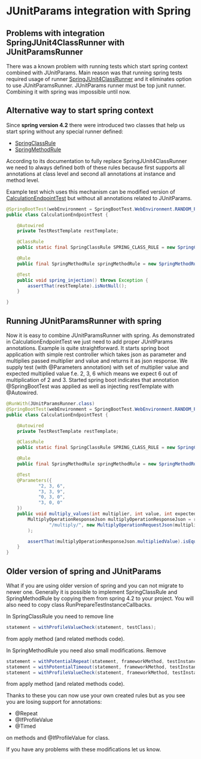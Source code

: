 # JUnitParams integration with Spring

## Problems with integration SpringJUnit4ClassRunner with JUnitParamsRunner

There was a known problem with running tests which start spring context combined with JUnitParams. 
Main reason was that running spring tests required usage of runner [SpringJUnit4ClassRunner](http://docs.spring.io/spring-framework/docs/current/javadoc-api/org/springframework/test/context/junit4/SpringJUnit4ClassRunner.html) and it eliminates option to use JUnitParamsRunner.
JUnitParams runner must be top junit runner. Combining it with spring was impossible until now.

## Alternative way to start spring context

Since **spring version 4.2** there were introduced two classes that help us start spring without any special runner defined: 
* [SpringClassRule](http://docs.spring.io/spring-framework/docs/current/javadoc-api/org/springframework/test/context/junit4/rules/SpringClassRule.html)
* [SpringMethodRule](http://docs.spring.io/spring-framework/docs/current/javadoc-api/org/springframework/test/context/junit4/rules/SpringMethodRule.html)

According to its documentation to fully replace SpringJUnit4ClassRunner we need to always defined both of these rules because
first supports all annotations at class level and second all annotations at instance and method level.

Example test which uses this mechanism can be modified version of [CalculationEndpointTest](https://github.com/Pragmatists/junitparams-spring-integration-example/blob/master/src/test/java/pl/pragmatists/junitparams/CalculationEndpointTest.java)
but without all annotations related to JUnitParams.

```java
@SpringBootTest(webEnvironment = SpringBootTest.WebEnvironment.RANDOM_PORT)
public class CalculationEndpointTest {

    @Autowired
    private TestRestTemplate restTemplate;

    @ClassRule
    public static final SpringClassRule SPRING_CLASS_RULE = new SpringClassRule();

    @Rule
    public final SpringMethodRule springMethodRule = new SpringMethodRule();

    @Test
    public void spring_injection() throws Exception {
        assertThat(restTemplate).isNotNull();
    }

}
```

## Running JUnitParamsRunner with spring

Now it is easy to combine JUnitParamsRunner with spring. As demonstrated in CalculationEndpointTest we just need to add proper JUnitParams annotations.
Example is quite straightforward. It starts spring boot application with simple rest controller which takes json
 as parameter and multiplies passed multiplier and value and returns it as json response.
We supply test (with @Parameters annotation) with set of multiplier value and expected multiplied value f.e. 2, 3, 6 which means we expect 6 out 
of multiplication of 2 and 3.
Started spring boot indicates that annotation @SpringBootTest was applied as well as injecting restTemplate with @Autowired.
```java
@RunWith(JUnitParamsRunner.class)
@SpringBootTest(webEnvironment = SpringBootTest.WebEnvironment.RANDOM_PORT)
public class CalculationEndpointTest {

    @Autowired
    private TestRestTemplate restTemplate;

    @ClassRule
    public static final SpringClassRule SPRING_CLASS_RULE = new SpringClassRule();

    @Rule
    public final SpringMethodRule springMethodRule = new SpringMethodRule();

    @Test
    @Parameters({
            "2, 3, 6",
            "3, 3, 9",
            "0, 3, 0",
            "3, 0, 0"
    })
    public void multiply_values(int multiplier, int value, int expectedMultipliedValue) throws Exception {
        MultiplyOperationResponseJson multiplyOperationResponseJson = restTemplate.postForObject(
                "/multiply/", new MultiplyOperationRequestJson(multiplier, value), MultiplyOperationResponseJson.class
        );

        assertThat(multiplyOperationResponseJson.multipliedValue).isEqualTo(expectedMultipliedValue);
    }
}
```

## Older version of spring and JUnitParams

What if you are using older version of spring and you can not migrate to newer one. Generally it is possible to implement
SpringClassRule and SpringMethodRule by copying them from spring 4.2 to your project. You will also need to copy 
 class RunPrepareTestInstanceCallbacks. 
 
In SpringClassRule you need to remove line 
  
```java
statement = withProfileValueCheck(statement, testClass);
```

from apply method (and related methods code). 

In SpringMethodRule you need also small modifications. Remove

```java
statement = withPotentialRepeat(statement, frameworkMethod, testInstance);
statement = withPotentialTimeout(statement, frameworkMethod, testInstance);
statement = withProfileValueCheck(statement, frameworkMethod, testInstance);
```
from apply method (and related methods code).

Thanks to these you can now use your own created rules but as you see you are losing support for annotations:

* @Repeat
* @IfProfileValue
* @Timed
 
 on methods and @IfProfileValue for class.

If you have any problems with these modifications let us know.